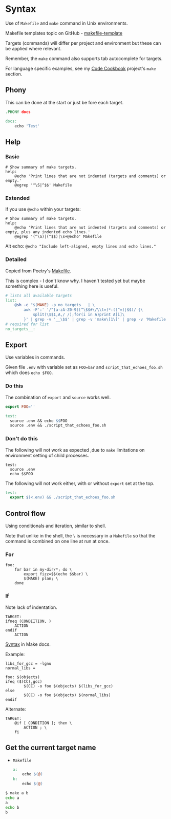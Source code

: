# Syntax

Use of `Makefile` and `make` command in Unix environments.

Makefile templates topic on GitHub - [makefile-template](https://github.com/topics/makefile-template)

Targets (commands) will differ per project and environment but these can be applied where relevant.

Remember, the `make` command also supports tab autocomplete for targets.

For language specific examples, see my [Code Cookbook](https://github.com/MichaelCurrin/code-cookbook) project's `make` section.


## Phony

This can be done at the start or just be fore each target.

```makefile
.PHONY docs

docs:
	echo 'Test'
```

## Help

### Basic

```make
# Show summary of make targets.
help:
	@echo 'Print lines that are not indented (targets and comments) or empty.'
	@egrep '^\S|^$$' Makefile
```

### Extended

If you use `@echo` within your targets:

```make
# Show summary of make targets.
help:
	@echo 'Print lines that are not indented (targets and comments) or empty, plus any indented echo lines.'
	@egrep '(^\S)|(^$$)|\s+@echo' Makefile
```

Alt echo: `@echo "Include left-aligned, empty lines and echo lines."`

### Detailed

Copied from Poetry's [Makefile](https://github.com/python-poetry/poetry/blob/master/Makefile).

This is complex - I don't know why. I haven't tested yet but maybe something here is useful.

```makefile
# lists all available targets
list:
	@sh -c "$(MAKE) -p no_targets__ | \
		awk -F':' '/^[a-zA-Z0-9][^\$$#\/\\t=]*:([^=]|$$)/ {\
			split(\$$1,A,/ /);for(i in A)print A[i]\
		}' | grep -v '__\$$' | grep -v 'make\[1\]' | grep -v 'Makefile' | sort"
# required for list
no_targets__:

```


## Export

Use variables in commands.

Given file `.env` with variable set as `FOO=bar` and `script_that_echoes_foo.sh` which does `echo $FOO`.

### Do this

The combination of `export` and `source` works well.

```makefile
export FOO=''

test:
  source .env && echo $$FOO
  source .env && ./script_that_echoes_foo.sh
```


### Don't do this

The following will not work as expected ,due to `make` limitations on environment setting of child processes.

```make
test:
  source .env
  echo $$FOO
```

The following will not work either, with or without `export` set at the top.

```makefile
test:
  export $(<.env) && ./script_that_echoes_foo.sh
```


## Control flow

Using conditionals and iteration, similar to shell.

Note that unlike in the shell, the `\` is necessary in a `Makefile` so that the command is combined on one line at run at once.
### For

```make
foo:
	for bar in my-dir/*; do \
		export fizz=$$(echo $$bar) \
		$(MAKE) plan; \
	done
```

### If

Note lack of indentation.

```make
TARGET:
ifneq (CONDIITION, )
	ACTION
endif
	ACTION
```

[Syntax](https://www.gnu.org/software/make/manual/html_node/Conditional-Syntax.html) in Make docs.

Example:

```make
libs_for_gcc = -lgnu
normal_libs =

foo: $(objects)
ifeq ($(CC),gcc)
        $(CC) -o foo $(objects) $(libs_for_gcc)
else
        $(CC) -o foo $(objects) $(normal_libs)
endif
```

Alternate:

```make
TARGET:
	@if [ CONDITION ]; then \
		ACTION ; \
	fi
```


## Get the current target name

- `Makefile`
    ```Makefile
    a:
        echo $(@)
    b:
        echo $(@)
    ```

```sh
$ make a b
echo a
a
echo b
b
```

